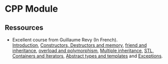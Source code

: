 # CPP Module

## Ressources

* Excellent course from Guillaume Revy (In French).  
  [Introduction](https://perso.univ-perp.fr/guillaume.revy/teaching/201516/ProgrammationOrienteeObjet/C1-ProgrammationOrienteeObjet.pdf), [Constructors, Destructors and memory](https://perso.univ-perp.fr/guillaume.revy/teaching/201516/ProgrammationOrienteeObjet/C2-ProgrammationOrienteeObjet.pdf), [friend and inheritance](https://perso.univ-perp.fr/guillaume.revy/teaching/201516/ProgrammationOrienteeObjet/C3-ProgrammationOrienteeObjet.pdf), [overload and polymorphism](https://perso.univ-perp.fr/guillaume.revy/teaching/201516/ProgrammationOrienteeObjet/C4-ProgrammationOrienteeObjet.pdf), [Multiple inheritance](https://perso.univ-perp.fr/guillaume.revy/teaching/201516/ProgrammationOrienteeObjet/C5-ProgrammationOrienteeObjet.pdf), [STL, Containers and Iterators](https://perso.univ-perp.fr/guillaume.revy/teaching/201516/ProgrammationOrienteeObjet/C6-ProgrammationOrienteeObjet.pdf), [Abstract types and templates](https://perso.univ-perp.fr/guillaume.revy/teaching/201516/ProgrammationOrienteeObjet/C7-ProgrammationOrienteeObjet.pdf) and [Exceptions](https://perso.univ-perp.fr/guillaume.revy/teaching/201516/ProgrammationOrienteeObjet/C8-ProgrammationOrienteeObjet.pdf).
